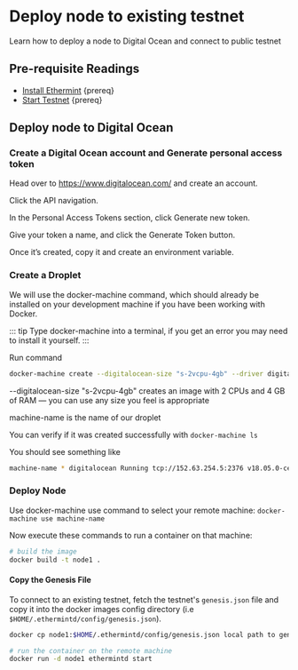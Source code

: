<!--
order: 8
-->

# Deploy node to existing testnet

Learn how to deploy a node to Digital Ocean and connect to public testnet

## Pre-requisite Readings

- [Install Ethermint](./installation.md) {prereq}
- [Start Testnet](./testnet.md) {prereq}
<!-- - [Deploy Testnet to DigitalOcean]() {prereq} -->


## Deploy node to Digital Ocean

### Create a Digital Ocean account and Generate personal access token

Head over to https://www.digitalocean.com/ and create an account.

Click the API navigation.

In the Personal Access Tokens section, click Generate new token.

Give your token a name, and click the Generate Token button.

Once it’s created, copy it and create an environment variable.

### Create a Droplet

We will use the docker-machine command, which should already be installed on your development machine if you have been working with Docker.

::: tip
 Type docker-machine into a terminal, if you get an error you may need to install it yourself.
:::

Run command 
```bash 
docker-machine create --digitalocean-size "s-2vcpu-4gb" --driver digitalocean --digitalocean-access-token PERSONAL_ACCESS_TOKEN machine-name
```
--digitalocean-size "s-2vcpu-4gb" creates an image with 2 CPUs and 4 GB of RAM — you can use any size you feel is appropriate

machine-name is the name of our droplet

You can verify if it was created successfully with `docker-machine ls`

You should see something like
```bash
machine-name * digitalocean Running tcp://152.63.254.5:2376 v18.05.0-ce
```

### Deploy Node
Use docker-machine use command to select your remote machine: `docker-machine use machine-name`

Now execute these commands to run a container on that machine:
```bash
# build the image
docker build -t node1 .
```

#### Copy the Genesis File

To connect to an existing testnet, fetch the testnet's `genesis.json` file and copy it into the docker images config directory (i.e `$HOME/.ethermintd/config/genesis.json`).

```bash
docker cp node1:$HOME/.ethermintd/config/genesis.json local path to genesis.json `
```

```bash
# run the container on the remote machine
docker run -d node1 ethermintd start
```
